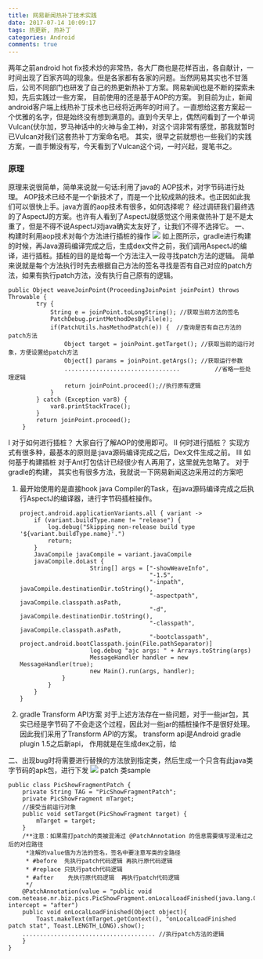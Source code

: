 ```yaml
---
title: 网易新闻热补丁技术实践
date: 2017-07-14 10:09:17
tags: 热更新, 热补丁
categories: Android
comments: true
---
```

两年之前android hot fix技术炒的非常热，各大厂商也是花样百出，各自献计，一时间出现了百家齐鸣的现象。但是各家都有各家的问题。当然网易其实也不甘落后，公司不同部门也研发了自己的热更新热补丁方案。网易新闻也是不断的探索未知，先后实践过一些方案， 目前使用的还是基于AOP的方案。
到目前为止，新闻android客户端上线热补丁技术也已经将近两年的时间了。一直想给这套方案起一个优雅的名字，但是始终没有想到满意的。直到今天早上，偶然间看到了一个单词Vulcan(伏尔加，罗马神话中的火神与金工神)，对这个词非常有感觉，那我就暂时已Vulcan对我们这套热补丁方案命名吧。
其实，很早之前就想也一些我们的实践方案，一直手懒没有写，今天看到了Vulcan这个词，一时兴起，提笔书之。
### 原理
原理来说很简单，简单来说就一句话:利用了java的 AOP技术，对字节码进行处理。 AOP技术已经不是一个新技术了，而是一个比较成熟的技术。也正因如此我们可以很快上手。java方面的aop技术有很多，如何选择呢？ 经过调研我们最终选的了AspectJ的方案。也许有人看到了AspectJ就感觉这个用来做热补丁是不是太重了，但是不得不说AspectJ对java确实太友好了，让我们不得不选择它。
一、 构建时利用aop技术对每个方法进行插桩的操作
![](网易新闻热补丁技术实践/Vulcan_patch.jpg)
如上图所示，gradle进行构建的时候，再Java源码编译完成之后，生成dex文件之前，我们调用AspectJ的编译，进行插桩。插桩的目的是给每一个方法注入一段寻找patch方法的逻辑。
简单来说就是每个方法执行时先去根据自己方法的签名寻找是否有自己对应的patch方法，如果有执行patch方法，没有执行自己原有的逻辑。
```
public Object weaveJoinPoint(ProceedingJoinPoint joinPoint) throws Throwable {
        try {
            String e = joinPoint.toLongString(); //获取当前方法的签名
            PatchDebug.printMethodDesByFile(e); 
            if(PatchUtils.hasMethodPatch(e)) {  //查询是否有自己方法的patch方法
                Object target = joinPoint.getTarget(); //获取当前的运行对象，方便设置给patch方法
                Object[] params = joinPoint.getArgs(); //获取运行参数
                .................................          //省略一些处理逻辑
                return joinPoint.proceed();//执行原有逻辑
            }
        } catch (Exception var8) {
            var8.printStackTrace();
        }
        return joinPoint.proceed(); 
    }
```
I 对于如何进行插桩？
 大家自行了解AOP的使用即可。
II 何时进行插桩？ 
实现方式有很多种，最基本的原则是:java源码编译完成之后，Dex文件生成之前。
III 如何基于构建插桩
对于Ant打包估计已经很少有人再用了，这里就先忽略了。
对于gradle的构建， 其实也有很多方法，我就说一下网易新闻这边采用过的方案吧
1. 最开始使用的是直接hook java Compiler的Task，在java源码编译完成之后执行AspectJ的编译器，进行字节码插桩操作。
    ```
    project.android.applicationVariants.all { variant ->
        if (variant.buildType.name != "release") {
            log.debug("Skipping non-release build type '${variant.buildType.name}'.")
            return;
        }
        JavaCompile javaCompile = variant.javaCompile
        javaCompile.doLast {
                        String[] args = ["-showWeaveInfo",
                                         "-1.5",
                                         "-inpath", javaCompile.destinationDir.toString(),
                                         "-aspectpath", javaCompile.classpath.asPath,
                                         "-d", javaCompile.destinationDir.toString(),
                                         "-classpath", javaCompile.classpath.asPath,
                                         "-bootclasspath", project.android.bootClasspath.join(File.pathSeparator)]
                        log.debug "ajc args: " + Arrays.toString(args)
                        MessageHandler handler = new MessageHandler(true);
                        new Main().run(args, handler);                    
                }
            }
        }
    }
    ```
2. gradle Transform API方案
    对于上述方法存在一些问题，对于一些jar包，其实已经是字节码了不会走这个过程，因此对一些jar的插桩操作不是很好处理。因此我们采用了Transform API的方案。 transform api是Android gradle plugin 1.5之后新api， 作用就是在生成dex之前，给

二、出现bug时将需要进行替换的方法放到指定类，然后生成一个只含有此java类字节码的apk包，进行下发
![](网易新闻热补丁技术实践/create_patch_apk.jpg)
patch 类sample
```
public class PicShowFragmentPatch {
    private String TAG = "PicShowFragmentPatch";
    private PicShowFragment mTarget;
    //接受当前运行对象
    public void setTarget(PicShowFragment target) {
        mTarget = target; 
    }
    /**注意：如果需打patch的类被混淆过 @PatchAnnotation 的信息需要填写混淆过之后的对应路径
     *注解的value值为方法的签名，签名中要注意写类的全路径
     * #before  先执行patch代码逻辑 再执行原代码逻辑
     * #replace 只执行patch代码逻辑
     * #after	 先执行原代码逻辑  再执行patch代码逻辑
     */
    @PatchAnnotation(value = "public void com.netease.nr.biz.pics.PicShowFragment.onLocalLoadFinished(java.lang.Object)", intercept = "after")
    public void onLocalLoadFinished(Object object){
        Toast.makeText(mTarget.getContext(), "onLocalLoadFinished patch stat", Toast.LENGTH_LONG).show();
    ...................................... //执行patch方法的逻辑
    }
}
```